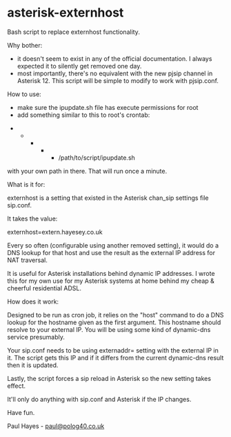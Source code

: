 asterisk-externhost
===================

Bash script to replace externhost functionality.

Why bother:

- it doesn't seem to exist in any of the official documentation.  I always expected it to
silently get removed one day.
- most importantly, there's no equivalent with the new pjsip channel in Asterisk 12. 
This script will be simple to modify to work with pjsip.conf.

How to use:

- make sure the ipupdate.sh file has execute permissions for root
- add something similar to this to root's crontab:

* * * * * /path/to/script/ipupdate.sh

with your own path in there.  That will run once a minute.

What is it for:

externhost is a setting that existed in the Asterisk chan_sip settings file sip.conf.

It takes the value:

externhost=extern.hayesey.co.uk

Every so often (configurable using another removed setting), it would do a DNS lookup for 
that host and use the result as the external IP address for NAT traversal.

It is useful for Asterisk installations behind dynamic IP addresses.  I wrote this for
my own use for my Asterisk systems at home behind my cheap & cheerful residential ADSL.

How does it work:

Designed to be run as cron job, it relies on the "host" command to do a DNS lookup for the
hostname given as the first argument.  This hostname should resolve to your external IP.
You will be using some kind of dynamic-dns service presumably.

Your sip.conf needs to be using externaddr= setting with the external IP in it.  The script
gets this IP and if it differs from the current dynamic-dns result then it is updated.

Lastly, the script forces a sip reload in Asterisk so the new setting takes effect.

It'll only do anything with sip.conf and Asterisk if the IP changes.

Have fun.

Paul Hayes - paul@polog40.co.uk

